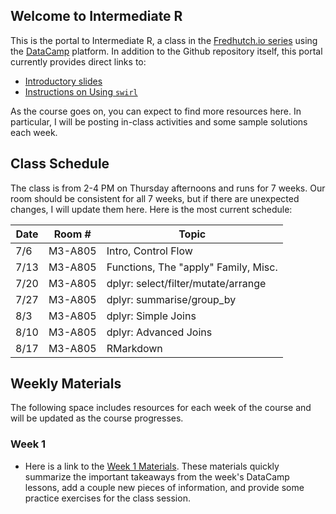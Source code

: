 ## Welcome to Intermediate R

This is the portal to Intermediate R, a class in the [Fredhutch.io series](http://www.fredhutch.io) using the [DataCamp](https://www.datacamp.com) platform. In addition to the Github repository itself, this portal currently provides direct links to:

- [Introductory slides](https://marichards.github.io/FH_intermediate_R/Intermediate_R_Intro.html)
- [Instructions on Using ```swirl```](https://marichards.github.io/FH_intermediate_R/User_Guides/Using_swirl.html)

As the course goes on, you can expect to find more resources here. In particular, I will be posting in-class activities and some sample solutions each week. 

## Class Schedule

The class is from 2-4 PM on Thursday afternoons and runs for 7 weeks. Our room  should be consistent for all 7 weeks, but if there are unexpected changes, I will update them here. Here is the most current schedule:

Date |  Room # | Topic
---- | -------- | ---------
7/6 | M3-A805 | Intro, Control Flow
7/13 | M3-A805 | Functions, The "apply" Family, Misc.
7/20 | M3-A805 | dplyr: select/filter/mutate/arrange
7/27 | M3-A805 | dplyr: summarise/group_by
8/3 | M3-A805 | dplyr: Simple Joins
8/10 | M3-A805 | dplyr: Advanced Joins
8/17 | M3-A805 | RMarkdown

## Weekly Materials

The following space includes resources for each week of the course and will be updated as the course progresses. 

### Week 1 

- Here is a link to the [Week 1 Materials](https://marichards.github.io/FH_intermediate_R/Week_1/Week_1_Materials.html). These materials quickly summarize the important takeaways from the week's DataCamp lessons, add a couple new pieces of information, and provide some practice exercises for the class session. 
